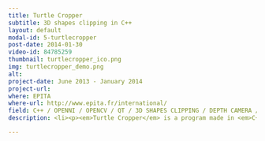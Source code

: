 ```yaml
---
title: Turtle Cropper
subtitle: 3D shapes clipping in C++
layout: default
modal-id: 5-turtlecropper
post-date: 2014-01-30
video-id: 84785259
thumbnail: turtlecropper_ico.png
img: turtlecropper_demo.png
alt: 
project-date: June 2013 - January 2014
project-url: 
where: EPITA
where-url: http://www.epita.fr/international/
field: C++ / OPENNI / OPENCV / QT / 3D SHAPES CLIPPING / DEPTH CAMERA / INFRARED DETECTION / 2D / 3D
description: <li><p><em>Turtle Cropper</em> is a program made in <em>C++</em>, using <em>OpenNI</em>, <em>OpenCV</em> and <em>Qt</em> for the GUI</p></li> <li><p>With 3 classmates, we did in partnership with the company <a href="http://www.ayotle.com/">Ayotle</a>, as our graduation project</em></p></li> <li><p><em>How does it work?</em></p></li>  <ol><li><p>Use a depth camera (3D)</p></li> <li><p>Detect objects in foreground</p></li> <li><p>Crop them as precisely as possible</p></li> <li><p>Add a picture or a video as new background</p></li></ol>

---
```

